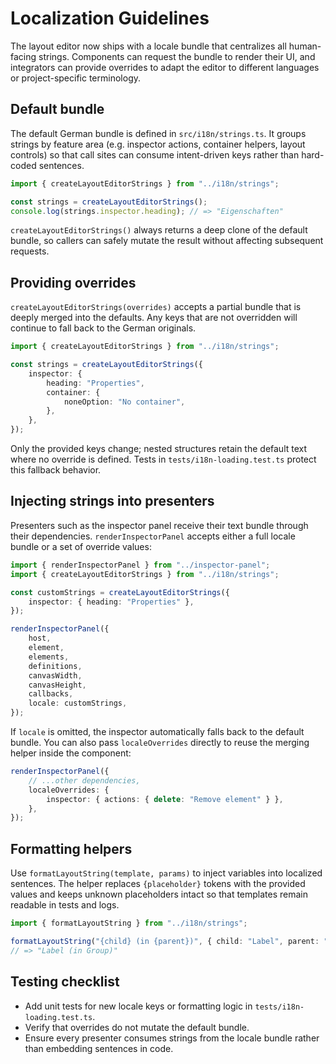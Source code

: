 # Localization Guidelines

The layout editor now ships with a locale bundle that centralizes all human-facing
strings. Components can request the bundle to render their UI, and integrators can
provide overrides to adapt the editor to different languages or project-specific
terminology.

## Default bundle

The default German bundle is defined in `src/i18n/strings.ts`. It groups strings by
feature area (e.g. inspector actions, container helpers, layout controls) so that
call sites can consume intent-driven keys rather than hard-coded sentences.

```ts
import { createLayoutEditorStrings } from "../i18n/strings";

const strings = createLayoutEditorStrings();
console.log(strings.inspector.heading); // => "Eigenschaften"
```

`createLayoutEditorStrings()` always returns a deep clone of the default bundle, so
callers can safely mutate the result without affecting subsequent requests.

## Providing overrides

`createLayoutEditorStrings(overrides)` accepts a partial bundle that is deeply
merged into the defaults. Any keys that are not overridden will continue to fall
back to the German originals.

```ts
import { createLayoutEditorStrings } from "../i18n/strings";

const strings = createLayoutEditorStrings({
    inspector: {
        heading: "Properties",
        container: {
            noneOption: "No container",
        },
    },
});
```

Only the provided keys change; nested structures retain the default text where no
override is defined. Tests in `tests/i18n-loading.test.ts` protect this fallback
behavior.

## Injecting strings into presenters

Presenters such as the inspector panel receive their text bundle through their
dependencies. `renderInspectorPanel` accepts either a full locale bundle or a set of
override values:

```ts
import { renderInspectorPanel } from "../inspector-panel";
import { createLayoutEditorStrings } from "../i18n/strings";

const customStrings = createLayoutEditorStrings({
    inspector: { heading: "Properties" },
});

renderInspectorPanel({
    host,
    element,
    elements,
    definitions,
    canvasWidth,
    canvasHeight,
    callbacks,
    locale: customStrings,
});
```

If `locale` is omitted, the inspector automatically falls back to the default bundle.
You can also pass `localeOverrides` directly to reuse the merging helper inside the
component:

```ts
renderInspectorPanel({
    // ...other dependencies,
    localeOverrides: {
        inspector: { actions: { delete: "Remove element" } },
    },
});
```

## Formatting helpers

Use `formatLayoutString(template, params)` to inject variables into localized
sentences. The helper replaces `{placeholder}` tokens with the provided values and
keeps unknown placeholders intact so that templates remain readable in tests and
logs.

```ts
import { formatLayoutString } from "../i18n/strings";

formatLayoutString("{child} (in {parent})", { child: "Label", parent: "Group" });
// => "Label (in Group)"
```

## Testing checklist

* Add unit tests for new locale keys or formatting logic in `tests/i18n-loading.test.ts`.
* Verify that overrides do not mutate the default bundle.
* Ensure every presenter consumes strings from the locale bundle rather than
  embedding sentences in code.
